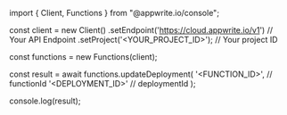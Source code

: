 import { Client, Functions } from "@appwrite.io/console";

const client = new Client()
    .setEndpoint('https://cloud.appwrite.io/v1') // Your API Endpoint
    .setProject('&lt;YOUR_PROJECT_ID&gt;'); // Your project ID

const functions = new Functions(client);

const result = await functions.updateDeployment(
    '<FUNCTION_ID>', // functionId
    '<DEPLOYMENT_ID>' // deploymentId
);

console.log(result);
